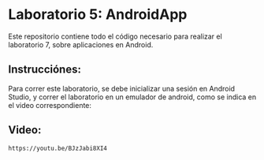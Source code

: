 # Laboratorio 5: AndroidApp

Este repositorio contiene todo el código necesario para realizar el laboratorio 7, sobre aplicaciones en Android.

## Instrucciónes:

Para correr este laboratorio, se debe inicializar una sesión en Android Studio, y correr el laboratorio en un emulador de android, como se indica en el video correspondiente:

## Video:

`` https://youtu.be/BJzJabi8XI4 ``
